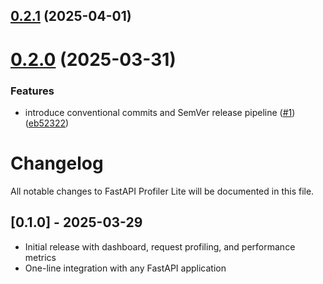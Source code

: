 ## [0.2.1](https://github.com/al91liwo/fastapi-profiler-lite/compare/v0.2.0...v0.2.1) (2025-04-01)

# [0.2.0](https://github.com/al91liwo/fastapi-profiler-lite/compare/v0.1.0...v0.2.0) (2025-03-31)


### Features

* introduce conventional commits  and SemVer release pipeline ([#1](https://github.com/al91liwo/fastapi-profiler-lite/issues/1)) ([eb52322](https://github.com/al91liwo/fastapi-profiler-lite/commit/eb523220b78472139f4f0fa625fe9d26464fa654))

# Changelog

All notable changes to FastAPI Profiler Lite will be documented in this file.

## [0.1.0] - 2025-03-29
- Initial release with dashboard, request profiling, and performance metrics
- One-line integration with any FastAPI application
